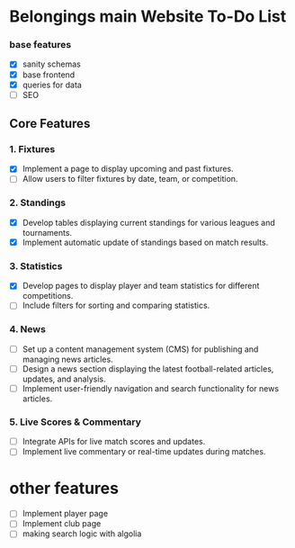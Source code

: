 # Belongings main Website To-Do List

### base features
- [x] sanity schemas
- [x] base frontend
- [x] queries for data
- [ ] SEO

## Core Features

### 1. Fixtures
- [x] Implement a page to display upcoming and past fixtures.
- [ ] Allow users to filter fixtures by date, team, or competition.

### 2. Standings
- [x] Develop tables displaying current standings for various leagues and tournaments.
- [x] Implement automatic update of standings based on match results.

### 3. Statistics
- [x] Develop pages to display player and team statistics for different competitions.
- [ ] Include filters for sorting and comparing statistics.

### 4. News
- [ ] Set up a content management system (CMS) for publishing and managing news articles.
- [ ] Design a news section displaying the latest football-related articles, updates, and analysis.
- [ ] Implement user-friendly navigation and search functionality for news articles.

### 5. Live Scores & Commentary
- [ ] Integrate APIs for live match scores and updates.
- [ ] Implement live commentary or real-time updates during matches.

# other features
- [ ] Implement player page
- [ ] Implement club page
- [ ] making search logic with algolia
